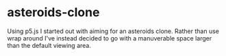 # asteroids-clone
Using p5.js I started out with aiming for an asteroids clone. Rather than use wrap around I've instead decided to go with a manuverable space larger than the default viewing area. 


